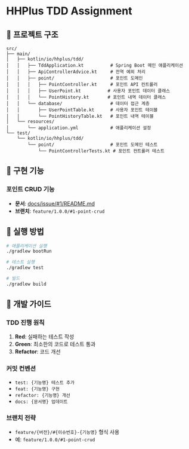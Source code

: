 # HHPlus TDD Assignment

## 📁 프로젝트 구조

```
src/
├── main/
│   ├── kotlin/io/hhplus/tdd/
│   │   ├── TddApplication.kt          # Spring Boot 메인 애플리케이션
│   │   ├── ApiControllerAdvice.kt     # 전역 예외 처리
│   │   ├── point/                     # 포인트 도메인
│   │   │   ├── PointController.kt     # 포인트 API 컨트롤러
│   │   │   ├── UserPoint.kt          # 사용자 포인트 데이터 클래스
│   │   │   └── PointHistory.kt       # 포인트 내역 데이터 클래스
│   │   └── database/                  # 데이터 접근 계층
│   │       ├── UserPointTable.kt      # 사용자 포인트 테이블
│   │       └── PointHistoryTable.kt   # 포인트 내역 테이블
│   └── resources/
│       └── application.yml            # 애플리케이션 설정
└── test/
    └── kotlin/io/hhplus/tdd/
        └── point/                     # 포인트 도메인 테스트
            └── PointControllerTests.kt # 포인트 컨트롤러 테스트
```

## 🎯 구현 기능

### 포인트 CRUD 기능
- **문서**: [docs/issue/#1/README.md](docs/issue/#1/README.md)
- **브랜치**: `feature/1.0.0/#1-point-crud`

## 🚀 실행 방법

```bash
# 애플리케이션 실행
./gradlew bootRun

# 테스트 실행
./gradlew test

# 빌드
./gradlew build
```

## 📝 개발 가이드

### TDD 진행 원칙
1. **Red**: 실패하는 테스트 작성
2. **Green**: 최소한의 코드로 테스트 통과
3. **Refactor**: 코드 개선

### 커밋 컨벤션
- `test: {기능명} 테스트 추가`
- `feat: {기능명} 구현`
- `refactor: {기능명} 개선`
- `docs: {문서명} 업데이트`

### 브랜치 전략
- `feature/{버전}/#{이슈번호}-{기능명}` 형식 사용
- 예: `feature/1.0.0/#1-point-crud` 
